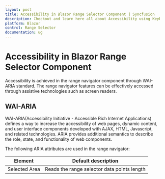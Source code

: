 ```yaml
---
layout: post
title: Accessibility in Blazor Range Selector Component | Syncfusion
description: Checkout and learn here all about Accessibility using Keyboard navigation in Syncfusion Blazor Range Selector component and more.
platform: Blazor
control: Range Selector
documentation: ug
---
```


# Accessibility in Blazor Range Selector Component

Accessibility is achieved in the range navigator component through WAI-ARIA standard. The range navigator features can be effectively accessed through assistive technologies such as screen readers.

## WAI-ARIA

WAI-ARIA(Accessibility Initiative - Accessible Rich Internet Applications) defines a way to increase the accessibility of web pages, dynamic content, and user interface components developed with AJAX, HTML, Javascript, and related technologies. ARIA provides additional semantics to describe the role, state, and functionality of web components.

The following ARIA attributes are used in the range navigator:

Element |Default description
-----|-----
Selected Area |Reads the range selector data points length